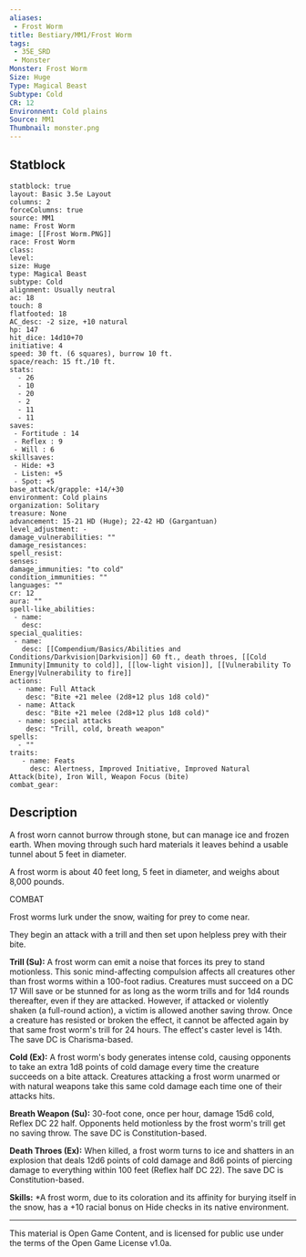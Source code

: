 ```yaml
---
aliases:
 - Frost Worm
title: Bestiary/MM1/Frost Worm
tags: 
 - 35E_SRD
 - Monster
Monster: Frost Worm
Size: Huge
Type: Magical Beast
Subtype: Cold
CR: 12
Environnent: Cold plains
Source: MM1
Thumbnail: monster.png
---
```


## Statblock

```statblock
statblock: true
layout: Basic 3.5e Layout
columns: 2
forceColumns: true
source: MM1 
name: Frost Worm
image: [[Frost Worm.PNG]]
race: Frost Worm
class: 
level: 
size: Huge
type: Magical Beast
subtype: Cold
alignment: Usually neutral
ac: 18
touch: 8
flatfooted: 18
AC_desc: -2 size, +10 natural
hp: 147
hit_dice: 14d10+70
initiative: 4
speed: 30 ft. (6 squares), burrow 10 ft.
space/reach: 15 ft./10 ft.
stats:
  - 26
  - 10
  - 20
  - 2
  - 11
  - 11
saves:
 - Fortitude : 14
 - Reflex : 9
 - Will : 6
skillsaves:
 - Hide: +3
 - Listen: +5
 - Spot: +5
base_attack/grapple: +14/+30
environment: Cold plains
organization: Solitary
treasure: None
advancement: 15-21 HD (Huge); 22-42 HD (Gargantuan)
level_adjustment: -
damage_vulnerabilities: ""
damage_resistances: 
spell_resist: 
senses: 
damage_immunities: "to cold"
condition_immunities: ""
languages: ""
cr: 12
aura: ""
spell-like_abilities:
 - name: 
   desc: 
special_qualities:
 - name:
   desc: [[Compendium/Basics/Abilities and Conditions/Darkvision|Darkvision]] 60 ft., death throes, [[Cold Immunity|Immunity to cold]], [[low-light vision]], [[Vulnerability To Energy|Vulnerability to fire]] 
actions:
  - name: Full Attack
    desc: "Bite +21 melee (2d8+12 plus 1d8 cold)"
  - name: Attack
    desc: "Bite +21 melee (2d8+12 plus 1d8 cold)"
  - name: special attacks
    desc: "Trill, cold, breath weapon"
spells:
  - ""
traits:
   - name: Feats
     desc: Alertness, Improved Initiative, Improved Natural Attack(bite), Iron Will, Weapon Focus (bite)
combat_gear:  
```

## Description



A frost worn cannot burrow through stone, but can manage ice and frozen earth. When moving through such hard materials it leaves behind a usable tunnel about 5 feet in diameter.

A frost worm is about 40 feet long, 5 feet in diameter, and weighs about 8,000 pounds.

COMBAT

Frost worms lurk under the snow, waiting for prey to come near.

They begin an attack with a trill and then set upon helpless prey with their bite.


**Trill (Su):** A frost worm can emit a noise that forces its prey to stand motionless. This sonic mind-affecting compulsion affects all creatures other than frost worms within a 100-foot radius. Creatures must succeed on a DC 17 Will save or be stunned for as long as the worm trills and for 1d4 rounds thereafter, even if they are attacked. However, if attacked or violently shaken (a full-round action), a victim is allowed another saving throw. Once a creature has resisted or broken the effect, it cannot be affected again by that same frost worm's trill for 24 hours. The effect's caster level is 14th. The save DC is Charisma-based.


**Cold (Ex):** A frost worm's body generates intense cold, causing opponents to take an extra 1d8 points of cold damage every time the creature succeeds on a bite attack. Creatures attacking a frost worm unarmed or with natural weapons take this same cold damage each time one of their attacks hits.


**Breath Weapon (Su):** 30-foot cone, once per hour, damage 15d6 cold, Reflex DC 22 half. Opponents held motionless by the frost worm's trill get no saving throw. The save DC is Constitution-based.


**Death Throes (Ex):** When killed, a frost worm turns to ice and shatters in an explosion that deals 12d6 points of cold damage and 8d6 points of piercing damage to everything within 100 feet (Reflex half DC 22). The save DC is Constitution-based.


**Skills:** *A frost worm, due to its coloration and its affinity for burying itself in the snow, has a +10 racial bonus on Hide checks in its native environment.

---

This material is Open Game Content, and is licensed for public use under the terms of the Open Game License v1.0a.
